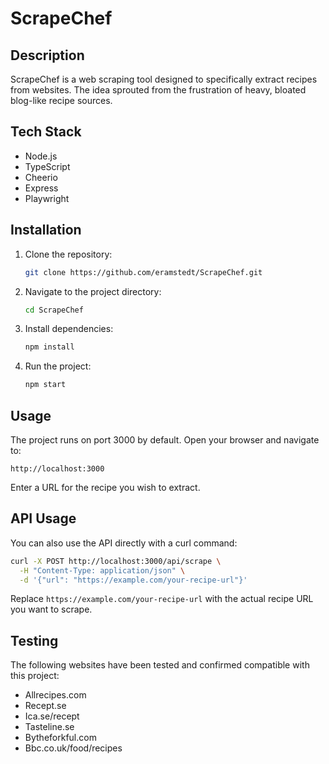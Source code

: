 # ScrapeChef

## Description

ScrapeChef is a web scraping tool designed to specifically extract recipes from websites. The idea sprouted from the frustration of heavy, bloated blog-like recipe sources.

## Tech Stack

- Node.js
- TypeScript
- Cheerio
- Express
- Playwright

## Installation

1. Clone the repository:

   ```bash
   git clone https://github.com/eramstedt/ScrapeChef.git
   ```

2. Navigate to the project directory:

   ```bash
   cd ScrapeChef
   ```

3. Install dependencies:

   ```bash
   npm install
   ```

4. Run the project:

   ```bash
   npm start
   ```

## Usage

The project runs on port 3000 by default. Open your browser and navigate to:

```
http://localhost:3000
```

Enter a URL for the recipe you wish to extract.

## API Usage

You can also use the API directly with a curl command:

```bash
curl -X POST http://localhost:3000/api/scrape \
  -H "Content-Type: application/json" \
  -d '{"url": "https://example.com/your-recipe-url"}'
```

Replace `https://example.com/your-recipe-url` with the actual recipe URL you want to scrape.

## Testing

The following websites have been tested and confirmed compatible with this project:

- Allrecipes.com
- Recept.se
- Ica.se/recept
- Tasteline.se
- Bytheforkful.com
- Bbc.co.uk/food/recipes
